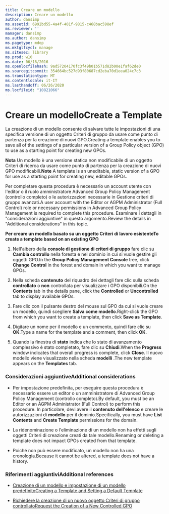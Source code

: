 ```yaml
---
title: Creare un modello
description: Creare un modello
author: dansimp
ms.assetid: 6992bd55-4a4f-401f-9815-c468bac598ef
ms.reviewer: ''
manager: dansimp
ms.author: dansimp
ms.pagetype: mdop
ms.mktglfcycl: manage
ms.sitesec: library
ms.prod: w10
ms.date: 06/16/2016
ms.openlocfilehash: 9ad57204170fc3f49b01b571d82b00e1faf62de0
ms.sourcegitcommit: 354664bc527d93f80687cd2eba70d1eea024c7c3
ms.translationtype: MT
ms.contentlocale: it-IT
ms.lasthandoff: 06/26/2020
ms.locfileid: "10821066"
---
```

# <span data-ttu-id="15738-103">Creare un modello</span><span class="sxs-lookup"><span data-stu-id="15738-103">Create a Template</span></span>


<span data-ttu-id="15738-104">La creazione di un modello consente di salvare tutte le impostazioni di una specifica versione di un oggetto Criteri di gruppo da usare come punto di partenza per la creazione di nuovi GPO.</span><span class="sxs-lookup"><span data-stu-id="15738-104">Creating a template enables you to save all of the settings of a particular version of a Group Policy object (GPO) to use as a starting point for creating new GPOs.</span></span>

<span data-ttu-id="15738-105">**Nota**  Un modello è una versione statica non modificabile di un oggetto Criteri di ricerca da usare come punto di partenza per la creazione di nuovi GPO modificabili.</span><span class="sxs-lookup"><span data-stu-id="15738-105">**Note** A template is an uneditable, static version of a GPO for use as a starting point for creating new, editable GPOs.</span></span>

 

<span data-ttu-id="15738-106">Per completare questa procedura è necessario un account utente con l'editor o il ruolo amministratore Advanced Group Policy Management (controllo completo) o le autorizzazioni necessarie in Gestione criteri di gruppo avanzati.</span><span class="sxs-lookup"><span data-stu-id="15738-106">A user account with the Editor or AGPM Administrator (Full Control) role or necessary permissions in Advanced Group Policy Management is required to complete this procedure.</span></span> <span data-ttu-id="15738-107">Esaminare i dettagli in "considerazioni aggiuntive" in questo argomento.</span><span class="sxs-lookup"><span data-stu-id="15738-107">Review the details in "Additional considerations" in this topic.</span></span>

**<span data-ttu-id="15738-108">Per creare un modello basato su un oggetto Criteri di lavoro esistente</span><span class="sxs-lookup"><span data-stu-id="15738-108">To create a template based on an existing GPO</span></span>**

1.  <span data-ttu-id="15738-109">Nell'albero della **console di gestione di criteri di gruppo** fare clic su **Cambia controllo** nella foresta e nel dominio in cui si vuole gestire gli oggetti GPO.</span><span class="sxs-lookup"><span data-stu-id="15738-109">In the **Group Policy Management Console** tree, click **Change Control** in the forest and domain in which you want to manage GPOs.</span></span>

2.  <span data-ttu-id="15738-110">Nella scheda **contenuto** del riquadro dei dettagli fare clic sulla scheda **controllato** o **non** controllata per visualizzare i GPO disponibili.</span><span class="sxs-lookup"><span data-stu-id="15738-110">On the **Contents** tab in the details pane, click the **Controlled** or **Uncontrolled** tab to display available GPOs.</span></span>

3.  <span data-ttu-id="15738-111">Fare clic con il pulsante destro del mouse sul GPO da cui si vuole creare un modello, quindi scegliere **Salva come modello**.</span><span class="sxs-lookup"><span data-stu-id="15738-111">Right-click the GPO from which you want to create a template, then click **Save as Template**.</span></span>

4.  <span data-ttu-id="15738-112">Digitare un nome per il modello e un commento, quindi fare clic su **OK**.</span><span class="sxs-lookup"><span data-stu-id="15738-112">Type a name for the template and a comment, then click **OK**.</span></span>

5.  <span data-ttu-id="15738-113">Quando la finestra di **stato** indica che lo stato di avanzamento complessivo è stato completato, fare clic su **Chiudi**.</span><span class="sxs-lookup"><span data-stu-id="15738-113">When the **Progress** window indicates that overall progress is complete, click **Close**.</span></span> <span data-ttu-id="15738-114">Il nuovo modello viene visualizzato nella scheda **modelli** .</span><span class="sxs-lookup"><span data-stu-id="15738-114">The new template appears on the **Templates** tab.</span></span>

### <span data-ttu-id="15738-115">Considerazioni aggiuntive</span><span class="sxs-lookup"><span data-stu-id="15738-115">Additional considerations</span></span>

-   <span data-ttu-id="15738-116">Per impostazione predefinita, per eseguire questa procedura è necessario essere un editor o un amministratore di Advanced Group Policy Management (controllo completo).</span><span class="sxs-lookup"><span data-stu-id="15738-116">By default, you must be an Editor or an AGPM Administrator (Full Control) to perform this procedure.</span></span> <span data-ttu-id="15738-117">In particolare, devi avere il **contenuto dell'elenco** e creare le autorizzazioni di **modello** per il dominio.</span><span class="sxs-lookup"><span data-stu-id="15738-117">Specifically, you must have **List Contents** and **Create Template** permissions for the domain.</span></span>

-   <span data-ttu-id="15738-118">La ridenominazione o l'eliminazione di un modello non ha effetti sugli oggetti Criteri di creazione creati da tale modello.</span><span class="sxs-lookup"><span data-stu-id="15738-118">Renaming or deleting a template does not impact GPOs created from that template.</span></span>

-   <span data-ttu-id="15738-119">Poiché non può essere modificato, un modello non ha una cronologia.</span><span class="sxs-lookup"><span data-stu-id="15738-119">Because it cannot be altered, a template does not have a history.</span></span>

### <span data-ttu-id="15738-120">Riferimenti aggiuntivi</span><span class="sxs-lookup"><span data-stu-id="15738-120">Additional references</span></span>

-   [<span data-ttu-id="15738-121">Creazione di un modello e impostazione di un modello predefinito</span><span class="sxs-lookup"><span data-stu-id="15738-121">Creating a Template and Setting a Default Template</span></span>](creating-a-template-and-setting-a-default-template.md)

-   [<span data-ttu-id="15738-122">Richiedere la creazione di un nuovo oggetto Criteri di gruppo controllato</span><span class="sxs-lookup"><span data-stu-id="15738-122">Request the Creation of a New Controlled GPO</span></span>](request-the-creation-of-a-new-controlled-gpo.md)

 

 





